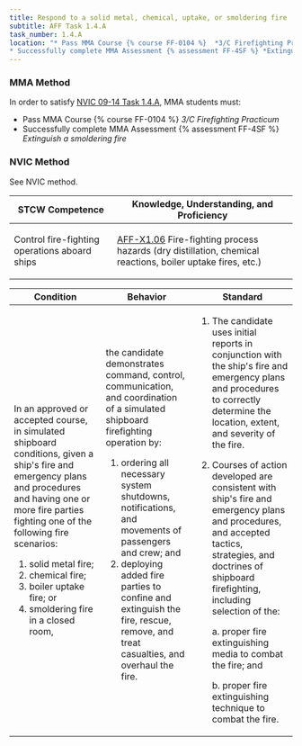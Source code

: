 ```yaml
---
title: Respond to a solid metal, chemical, uptake, or smoldering fire
subtitle: AFF Task 1.4.A 
task_number: 1.4.A
location: "* Pass MMA Course {% course FF-0104 %}  *3/C Firefighting Practicum*
* Successfully complete MMA Assessment {% assessment FF-4SF %} *Extinguish a smoldering fire*" 
---
```



### MMA Method

In order to satisfy  [NVIC 09-14  Task  1.4.A]({{site.baseurl}}/assets/images/nvic-09-14.pdf), MMA students must:

* Pass MMA Course {% course FF-0104 %}  *3/C Firefighting Practicum*
* Successfully complete MMA Assessment {% assessment FF-4SF %} *Extinguish a smoldering fire*


### NVIC Method

<a onclick="togglevisibility('nvic_methods')" >See NVIC method.</a>

<div id='nvic_methods' class='hide'>

<table>
<thead>
<tr>
<th class='forty'> STCW Competence </th>
<th class='sixty'> Knowledge, Understanding, and Proficiency </th>
</tr>
</thead>




<tbody>
<tr><td markdown='1'>

Control fire-fighting operations aboard ships

</td><td markdown='1'>

[AFF-X1.06]({{site.baseurl}}/tables/63.html#AFF-X1.06) Fire-fighting process hazards (dry distillation, chemical reactions, boiler uptake fires, etc.)

</td></tr>


</tbody>
</table>


<table>
<thead>
<tr><th class='twenty'>  Condition </th><th class='twenty'> Behavior </th><th  class='sixty'>Standard </th></tr>
</thead>
<tbody >



<tr><td markdown='1'>

In an approved or accepted course, in simulated shipboard conditions, given a ship's fire and emergency plans and procedures and having one or more fire parties fighting one of the following fire scenarios:

1. solid metal fire;
2. chemical fire;
3. boiler uptake fire; or
4. smoldering fire in a closed room,

</td><td markdown='1'>

the candidate demonstrates command, control, communication, and coordination of a simulated shipboard firefighting operation by:

1. ordering all necessary system shutdowns, notifications, and movements of passengers and crew; and
2. deploying added fire parties to confine and extinguish the fire, rescue, remove, and treat casualties, and overhaul the fire.

<br>

<div class="tooltip">
<span class="tooltiptext">
</span>
</div>


</td><td markdown='1'>

1. The candidate uses initial reports in conjunction with the ship's fire and emergency plans and procedures to correctly determine the location, extent, and severity of the fire.
2. Courses of action developed are consistent with ship's fire and emergency plans and procedures, and accepted tactics, strategies, and doctrines of shipboard firefighting, including selection of the:

	a. proper fire extinguishing media to combat the fire; and

	b. proper fire extinguishing technique to combat the fire.

</td></tr>
</tbody>
</table>
</div>
